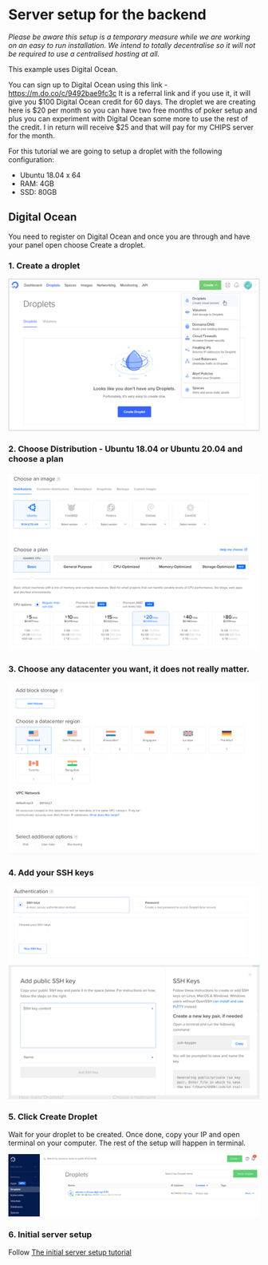 # Server setup for the backend


_Please be aware this setup is a temporary measure while we are working on an easy to run installation. We intend to totally decentralise so it will not be required to use a centralised hosting at all._

This example uses Digital Ocean. 

You can sign up to Digital Ocean using this link - https://m.do.co/c/9492bae9fc3c It is a referral link and if you use it, it will give you $100 Digital Ocean credit for 60 days. The droplet we are creating here is $20 per month so you can have two free months of poker setup and plus you can experiment with Digital Ocean some more to use the rest of the credit. I in return will receive $25 and that will pay for my CHIPS server for the month.

For this tutorial we are going to setup a droplet with the following configuration:

- Ubuntu 18.04 x 64
- RAM: 4GB
- SSD: 80GB



## Digital Ocean
You need to register on Digital Ocean and once you are through and have your panel open choose Create a droplet.


### 1. Create a droplet

![Create a droplet](./images/do-create-droplet.jpg)

### 2. Choose Distribution - Ubuntu 18.04 or Ubuntu 20.04 and choose a plan

![Choose distribution](./images/do-distribution.png)


### 3. Choose any datacenter you want, it does not really matter.

![Choose datacenter](./images/do-datacenter.png)


### 4. Add your SSH keys

![New SSH](./images/do-ssh-key.png)
![Enter SSH](./images/do-add-ssh.png)

### 5. Click Create Droplet
Wait for your droplet to be created. Once done, copy your IP and open terminal on your computer. The rest of the setup will happen in terminal.

![Copy IP](./images/do-copy-ip.png)

### 6. Initial server setup

Follow [The initial server setup tutorial](https://www.digitalocean.com/community/tutorials/initial-server-setup-with-ubuntu-18-04)
